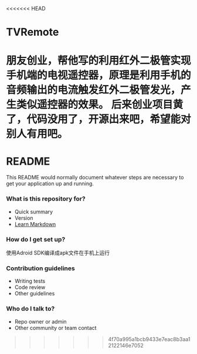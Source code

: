 <<<<<<< HEAD
# TVRemote
朋友创业，帮他写的利用红外二极管实现手机端的电视遥控器，原理是利用手机的音频输出的电流触发红外二极管发光，产生类似遥控器的效果。
后来创业项目黄了，代码没用了，开源出来吧，希望能对别人有用吧。
=======
# README #

This README would normally document whatever steps are necessary to get your application up and running.

### What is this repository for? ###

* Quick summary
* Version
* [Learn Markdown](https://bitbucket.org/tutorials/markdowndemo)

### How do I get set up? ###

使用Adroid SDK编译成apk文件在手机上运行

### Contribution guidelines ###

* Writing tests
* Code review
* Other guidelines

### Who do I talk to? ###

* Repo owner or admin
* Other community or team contact
>>>>>>> 4f70a995a1bcb9433e7eac8b3aa12122146e7052
